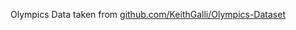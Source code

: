 Olympics Data taken from [github.com/KeithGalli/Olympics-Dataset](https://github.com/KeithGalli/Olympics-Dataset/tree/master)